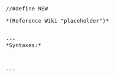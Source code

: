 <pre>//#define NEW

*(Reference Wiki "placeholder")*


---
*Syntaxes:*

<!-- [] call `BIN_fnc_vectorToEuler` -->

---
